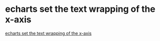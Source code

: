 # echarts set the text wrapping of the x-axis
[echarts set the text wrapping of the x-axis](https://aiwithcloud.com/2022/09/14/echarts_set_the_text_wrapping_of_the_x_axis/)
